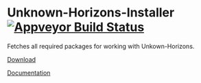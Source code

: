 # Unknown-Horizons-Installer [![Appveyor Build Status](https://ci.appveyor.com/api/projects/status/oa4aa6f63gn6jtth/branch/master?svg=true)](https://ci.appveyor.com/project/LinuxDonald/uh-installer/branch/master) 

Fetches all required packages for working with Unkown-Horizons.

[Download](https://ci.appveyor.com/project/LinuxDonald/uh-installer/branch/master/artifacts)

[Documentation](https://github.com/unknown-horizons/unknown-horizons/wiki/Windows-installer#setup-unknown-horizons)
